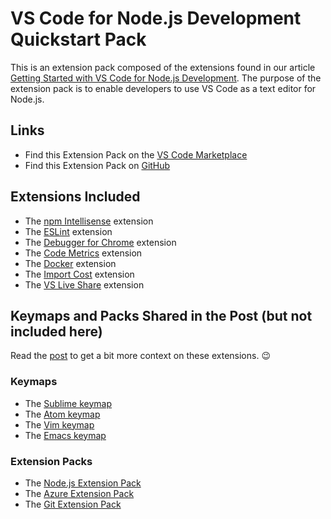 
# VS Code for Node.js Development Quickstart Pack

This is an extension pack composed of the extensions found in our article [Getting Started with VS Code for Node.js Development](https://nodesource.com/blog/getting-started-with-vs-code-for-node-js-development). The purpose of the extension pack is to enable developers to use VS Code as a text editor for Node.js.

## Links

* Find this Extension Pack on the [VS Code Marketplace](https://marketplace.visualstudio.com/items?itemName=nodesource.vscode-for-node-js-development-pack)
* Find this Extension Pack on [GitHub](https://github.com/nodesource/vs-code-for-node-js-development-pack)

## Extensions Included

- The [npm Intellisense](https://marketplace.visualstudio.com/items?itemName=christian-kohler.npm-intellisense) extension
- The [ESLint](https://marketplace.visualstudio.com/items?itemName=dbaeumer.vscode-eslint) extension
- The [Debugger for Chrome](https://marketplace.visualstudio.com/items?itemName=msjsdiag.debugger-for-chrome) extension
- The [Code Metrics](https://marketplace.visualstudio.com/items?itemName=kisstkondoros.vscode-codemetrics) extension
- The [Docker](https://marketplace.visualstudio.com/items?itemName=PeterJausovec.vscode-docker) extension
- The [Import Cost](https://marketplace.visualstudio.com/items?itemName=wix.vscode-import-cost) extension
- The [VS Live Share](https://marketplace.visualstudio.com/items?itemName=MS-vsliveshare.vsliveshare) extension

## Keymaps and Packs Shared in the Post (but not included here)
Read the [post](https://nodesource.com/blog/getting-started-with-vs-code-for-node-js-development) to get a bit more context on these extensions. 😉

### Keymaps

- The [Sublime keymap](https://marketplace.visualstudio.com/items?itemName=ms-vscode.sublime-keybindings)
- The [Atom keymap](https://marketplace.visualstudio.com/items?itemName=ms-vscode.atom-keybindings)
- The [Vim keymap](https://marketplace.visualstudio.com/items?itemName=vscodevim.vim)
- The [Emacs keymap](https://marketplace.visualstudio.com/items?itemName=hiro-sun.vscode-emacs)

### Extension Packs

- The [Node.js Extension Pack](https://marketplace.visualstudio.com/items?itemName=waderyan.nodejs-extension-pack)
- The [Azure Extension Pack](https://marketplace.visualstudio.com/items?itemName=ms-vscode.vscode-azureextensionpack)
- The [Git Extension Pack](https://marketplace.visualstudio.com/items?itemName=donjayamanne.git-extension-pack)

